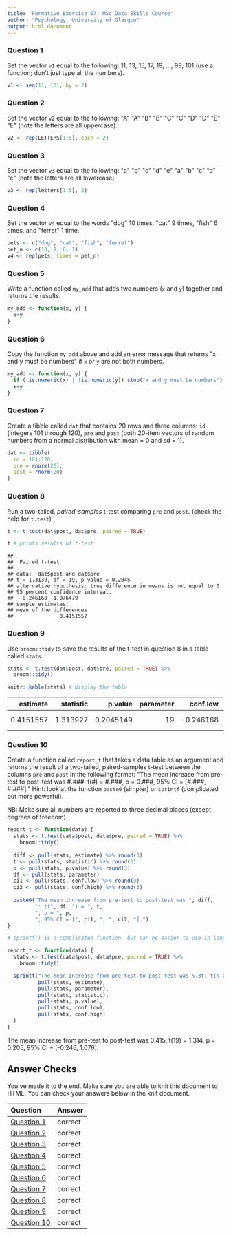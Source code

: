```yaml
---
title: 'Formative Exercise 07: MSc Data Skills Course'
author: "Psychology, University of Glasgow"
output: html_document
---
```




### Question 1

Set the vector `v1` equal to the following: 11, 13, 15, 17, 19, ..., 99, 101 (use a function; don't just type all the numbers).


```r
v1 <- seq(11, 101, by = 2)
```

### Question 2

Set the vector `v2` equal to the following: "A" "A" "B" "B" "C" "C" "D" "D" "E" "E" (note the letters are all uppercase).


```r
v2 <- rep(LETTERS[1:5], each = 2)
```

### Question 3

Set the vector `v3` equal to the following: "a" "b" "c" "d" "e" "a" "b" "c" "d" "e" (note the letters are all lowercase)


```r
v3 <- rep(letters[1:5], 2)
```

### Question 4

Set the vector `v4` equal to the words "dog" 10 times, "cat" 9 times, "fish" 6 times, and "ferret" 1 time. 


```r
pets <- c("dog", "cat", "fish", "ferret")
pet_n <- c(10, 9, 6, 1)
v4 <- rep(pets, times = pet_n)
```

### Question 5

Write a function called `my_add` that adds two numbers (`x` and `y`) together and returns the results.


```r
my_add <- function(x, y) {
  x+y
}
```

### Question 6

Copy the function `my_add` above and add an error message that returns "x and y must be numbers" if `x` or `y` are not both numbers.


```r
my_add <- function(x, y) {
  if (!is.numeric(x) | !is.numeric(y)) stop("x and y must be numbers")
  x+y
}
```

### Question 7

Create a tibble called `dat` that contains 20 rows and three columns: `id` (integers 101 through 120), `pre` and `post` (both 20-item vectors of random numbers from a normal distribution with mean = 0 and sd = 1).


```r
dat <- tibble(
  id = 101:120,
  pre = rnorm(20),
  post = rnorm(20)
)
```

### Question 8

Run a two-tailed, *paired-samples* t-test comparing `pre` and `post`. (check the help for `t.test`)


```r
t <- t.test(dat$post, dat$pre, paired = TRUE)

t # prints results of t-test
```

```
## 
## 	Paired t-test
## 
## data:  dat$post and dat$pre
## t = 1.3139, df = 19, p-value = 0.2045
## alternative hypothesis: true difference in means is not equal to 0
## 95 percent confidence interval:
##  -0.246168  1.076479
## sample estimates:
## mean of the differences 
##               0.4151557
```

### Question 9

Use `broom::tidy` to save the results of the t-test in question 8 in a table called `stats`.


```r
stats <- t.test(dat$post, dat$pre, paired = TRUE) %>%
  broom::tidy()

knitr::kable(stats) # display the table
```



|  estimate| statistic|   p.value| parameter|  conf.low| conf.high|method        |alternative |
|---------:|---------:|---------:|---------:|---------:|---------:|:-------------|:-----------|
| 0.4151557|  1.313927| 0.2045149|        19| -0.246168|  1.076479|Paired t-test |two.sided   |

### Question 10

Create a function called `report_t` that takes a data table as an argument and returns the result of a two-tailed, paired-samples t-test between the columns `pre` and `post` in the following format: "The mean increase from pre-test to post-test was #.###: t(#) = #.###, p = 0.###, 95% CI = [#.###, #.###]." Hint: look at the function `paste0` (simpler) or `sprintf` (complicated but more powerful).

NB: Make sure all numbers are reported to three decimal places (except degrees of freedom).


```r
report_t <- function(data) {
  stats <- t.test(data$post, data$pre, paired = TRUE) %>%
    broom::tidy()
  
  diff <- pull(stats, estimate) %>% round(3) 
  t <- pull(stats, statistic) %>% round(3)
  p <- pull(stats, p.value) %>% round(3)
  df <- pull(stats, parameter)
  ci1 <- pull(stats, conf.low) %>% round(3)
  ci2 <- pull(stats, conf.high) %>% round(3)
  
  paste0("The mean increase from pre-test to post-test was ", diff, 
         ": t(", df, ") = ", t, 
         ", p = ", p, 
         ", 95% CI = [", ci1, ", ", ci2, "].")
}
```


```r
# sprintf() is a complicated function, but can be easier to use in long text strings with a lot of things to replace

report_t <- function(data) {
  stats <- t.test(data$post, data$pre, paired = TRUE) %>%
    broom::tidy()

  sprintf("The mean increase from pre-test to post-test was %.3f: t(%.0f) = %.3f, p = %.3f, 95%% CI = [%.3f, %.3f].",
          pull(stats, estimate), 
          pull(stats, parameter),
          pull(stats, statistic),
          pull(stats, p.value),
          pull(stats, conf.low),
          pull(stats, conf.high)
  )
}
```


The mean increase from pre-test to post-test was 0.415: t(19) = 1.314, p = 0.205, 95% CI = [-0.246, 1.076].

## Answer Checks

You've made it to the end. Make sure you are able to knit this document to HTML. You can check your answers below in the knit document.


|Question                               |Answer  |
|:--------------------------------------|:-------|
|<a href='#question-1'>Question 1</a>   |correct |
|<a href='#question-2'>Question 2</a>   |correct |
|<a href='#question-3'>Question 3</a>   |correct |
|<a href='#question-4'>Question 4</a>   |correct |
|<a href='#question-5'>Question 5</a>   |correct |
|<a href='#question-6'>Question 6</a>   |correct |
|<a href='#question-7'>Question 7</a>   |correct |
|<a href='#question-8'>Question 8</a>   |correct |
|<a href='#question-9'>Question 9</a>   |correct |
|<a href='#question-10'>Question 10</a> |correct |

